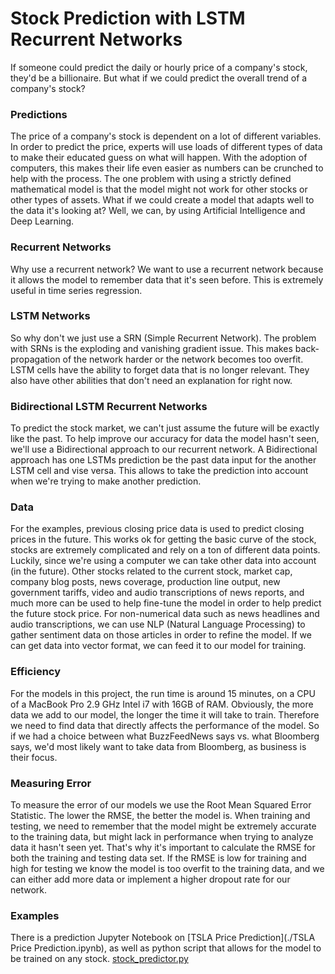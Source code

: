 # Stock Prediction with LSTM Recurrent Networks

If someone could predict the daily or hourly price of a company's stock, they'd be a billionaire. But what if we could predict the overall trend of a company's stock?

### Predictions

The price of a company's stock is dependent on a lot of different variables. In order to predict the price, experts will use loads of different types of data to make their educated guess on what will happen. With the adoption of computers, this makes their life even easier as numbers can be crunched to help with the process. The one problem with using a strictly defined mathematical model is that the model might not work for other stocks or other types of assets. What if we could create a model that adapts well to the data it's looking at? Well, we can, by using Artificial Intelligence and Deep Learning.

### Recurrent Networks

Why use a recurrent network? We want to use a recurrent network because it allows the model to remember data that it's seen before. This is extremely useful in time series regression.

### LSTM Networks

So why don't we just use a SRN (Simple Recurrent Network). The problem with SRNs is the exploding and vanishing gradient issue. This makes back-propagation of the network harder or the network becomes too overfit. LSTM cells have the ability to forget data that is no longer relevant. They also have other abilities that don't need an explanation for right now.

### Bidirectional LSTM Recurrent Networks

To predict the stock market, we can't just assume the future will be exactly like the past. To help improve our accuracy for data the model hasn't seen, we'll use a Bidirectional approach to our recurrent network. A Bidirectional approach has one LSTMs prediction be the past data input for the another LSTM cell and vise versa. This allows to take the prediction into account when we're trying to make another prediction.


### Data

For the examples, previous closing price data is used to predict closing prices in the future. This works ok for getting the basic curve of the stock, stocks are extremely complicated and rely on a ton of different data points. Luckily, since we're using a computer we can take other data into account (in the future). Other stocks related to the current stock, market cap, company blog posts, news coverage, production line output, new government tariffs, video and audio transcriptions of news reports, and much more can be used to help fine-tune the model in order to help predict the future stock price. For non-numerical data such as news headlines and audio transcriptions, we can use NLP (Natural Language Processing) to gather sentiment data on those articles in order to refine the model. If we can get data into vector format, we can feed it to our model for training.

### Efficiency

For the models in this project, the run time is around 15 minutes, on a CPU of a MacBook Pro 2.9 GHz Intel i7 with 16GB of RAM. Obviously, the more data we add to our model, the longer the time it will take to train. Therefore we need to find data that directly affects the performance of the model. So if we had a choice between what BuzzFeedNews says vs. what Bloomberg says, we'd most likely want to take data from Bloomberg, as business is their focus.


### Measuring Error

To measure the error of our models we use the Root Mean Squared Error Statistic. The lower the RMSE, the better the model is. When training and testing, we need to remember that the model might be extremely accurate to the training data, but might lack in performance when trying to analyze data it hasn't seen yet. That's why it's important to calculate the RMSE for both the training and testing data set. If the RMSE is low for training and high for testing we know the model is too overfit to the training data, and we can either add more data or implement a higher dropout rate for our network.


### Examples

There is a prediction Jupyter Notebook on [TSLA Price Prediction](./TSLA Price Prediction.ipynb), as well as python script that allows for the model to be trained on any stock. [stock_predictor.py](./stock_predictor.py)
